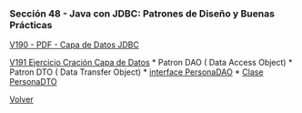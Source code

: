 ### Sección 48 - Java con JDBC: Patrones de Diseño y Buenas Prácticas 

[V190 - PDF - Capa de Datos JDBC](Apuntes/CJDBC-A-Leccion-CapaDatosJDBC.pdf)

[V191 Ejercicio Cración Capa de Datos](V190_Ejercicio_Cracion_Capa_de_Datos/src/main/java)
    * Patron DAO ( Data Access Object)
    * Patron DTO ( Data Transfer Object)
    * [interface PersonaDAO](V190_Ejercicio_Cracion_Capa_de_Datos/src/main/java/datos/PersonaDAO.java)
    * [Clase PersonaDTO](V190_Ejercicio_Cracion_Capa_de_Datos/src/main/java/domain/PersonaDTO.java)


[Volver](../)